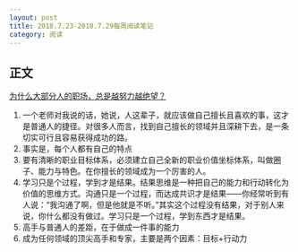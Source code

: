 ```yaml
---
layout: post
title: 2018.7.23-2018.7.29每周阅读笔记
category: 阅读
---
```


## 正文
[为什么大部分人的职场，总是越努力越绝望？](http://36kr.com/p/5144821.html?ktm_source=feed)

1. 一个老师对我说的话，她说，人这辈子，就应该做自己擅长且喜欢的事，这才是普通人的捷径。对很多人而言，找到自己擅长的领域并且深耕下去，是一条切实可行且容易获得成功的路。
2. 事实是，每个人都有自己的特点
3. 要有清晰的职业目标体系，必须建立自己全新的职业价值坐标体系，叫做圈子、能力与特色。在你擅长的领域成为一个厉害的人。
4. 学习只是个过程，学到才是结果。结果思维是一种把自己的能力和行动转化为价值的思维方式。沟通只是一个过程，而达成共识才是结果——你经常听到有人说：“我沟通了啊，但是他就是不听。”其实这个过程没有结果，对于别人来说，你什么都没有做过。学习只是一个过程，学到东西才是结果。
5. 高手与普通人的差距，在于做成一件事的能力
6. 成为任何领域的顶尖高手和专家，主要是两个因素：目标+行动力
